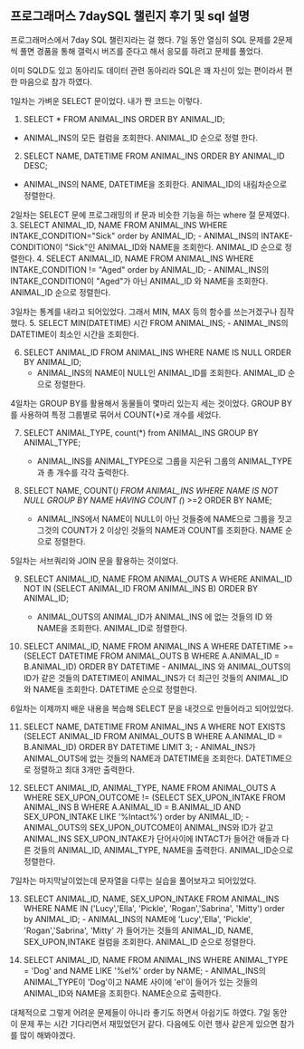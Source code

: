 ## 프로그래머스 7daySQL 챌린지 후기 및 sql 설명

프로그래머스에서 7day SQL 챌린지라는 걸 했다.
7일 동안 열심히 SQL 문제를 2문제씩 풀면
경품을 통해 갤럭시 버즈를 준다고 해서 응모를 하려고 문제를 풀었다.

이미 SQLD도 있고 동아리도 데이터 관련 동아리라 SQL은 꽤 자신이 있는 편이라서
편한 마음으로 참가 하였다.


1일차는 가벼운 SELECT 문이었다.
내가 짠 코드는 이렇다. 
 1. SELECT * FROM ANIMAL_INS ORDER BY ANIMAL_ID;
   - ANIMAL_INS의 모든 컬럼을 조회한다. ANIMAL_ID 순으로 정렬 한다.
 2. SELECT NAME, DATETIME FROM ANIMAL_INS ORDER BY ANIMAL_ID DESC;
   - ANIMAL_INS의 NAME, DATETIME을 조회한다. ANIMAL_ID의 내림차순으로 정렬한다.
   
2일차는 SELECT 문에 프로그래밍의 if 문과 비슷한 기능을 하는 where 절 문제였다.
 3. SELECT ANIMAL_ID, NAME FROM ANIMAL_INS WHERE INTAKE_CONDITION="Sick" order by ANIMAL_ID;
    - ANIMAL_INS의 INTAKE-CONDITION이 "Sick"인 ANIMAL_ID와 NAME을 조회한다. ANIMAL_ID 순으로 정렬한다.
 4. SELECT ANIMAL_ID, NAME FROM ANIMAL_INS WHERE INTAKE_CONDITION != "Aged" order by ANIMAL_ID;
    - ANIMAL_INS의 INTAKE_CONDITION이 "Aged"가 아닌 ANIMAL_ID 와 NAME을 조회한다. ANIMAL_ID 순으로 정렬한다.
 
3일차는 통계를 내라고 되어있었다. 그래서 MIN, MAX 등의 함수를 쓰는거겠구나 짐작했다.
 5. SELECT MIN(DATETIME) 시간 FROM ANIMAL_INS;
    - ANIMAL_INS의 DATETIME이 최소인 시간을 조회한다.

 6. SELECT ANIMAL_ID FROM ANIMAL_INS WHERE NAME IS NULL ORDER BY ANIMAL_ID;
    - ANIMAL_INS의 NAME이 NULL인 ANIMAL_ID를 조회한다. ANIMAL_ID 순으로 정렬한다.
    
4일차는 GROUP BY를 활용해서 동물들이 몇마리 있는지 세는 것이었다. GROUP BY를 사용하여 특정 그룹별로 묶어서 COUNT(*)로 개수를 세었다.

 7. SELECT ANIMAL_TYPE, count(*) from ANIMAL_INS GROUP BY ANIMAL_TYPE;
    - ANIMAL_INS를 ANIMAL_TYPE으로 그룹을 지은뒤 그룹의 ANIMAL_TYPE과 총 개수를 각각 출력한다.
    
 8. SELECT NAME, COUNT(*) FROM ANIMAL_INS WHERE NAME IS NOT NULL GROUP BY NAME HAVING COUNT (*) >=2  ORDER BY NAME;
    - ANIMAL_INS에서 NAME이 NULL이 아닌 것들중에 NAME으로 그룹을 짓고 그것의 COUNT가 2 이상인 것들의 NAME과 COUNT를 조회한다.
      NAME 순으로 정렬한다.
    
5일차는 서브쿼리와 JOIN 문을 활용하는 것이었다.
 
 9. SELECT ANIMAL_ID, NAME FROM ANIMAL_OUTS A WHERE ANIMAL_ID NOT IN (SELECT ANIMAL_ID FROM ANIMAL_INS B) ORDER BY ANIMAL_ID;
    - ANIMAL_OUTS의 ANIMAL_ID가 ANIMAL_INS 에 없는 것들의 ID 와 NAME을 조회한다. ANIMAL_ID로 정렬한다.
    
 10. SELECT ANIMAL_ID, NAME FROM ANIMAL_INS A WHERE DATETIME >= (SELECT DATETIME FROM ANIMAL_OUTS B WHERE A.ANIMAL_ID = B.ANIMAL_ID) ORDER BY DATETIME
    - ANIMAL_INS 와 ANIMAL_OUTS의 ID가 같은 것들의 DATETIME이 ANIMAL_INS가 더 최근인 것들의 ANIMAL_ID 와 NAME을 조회한다. DATETIME 순으로 정렬한다.

6일차는 이제까지 배운 내용을 복습해 SELECT 문을 내것으로 만들어라고 되어있었다.

 11. SELECT NAME, DATETIME FROM ANIMAL_INS A WHERE NOT EXISTS (SELECT ANIMAL_ID FROM ANIMAL_OUTS B WHERE A.ANIMAL_ID = B.ANIMAL_ID) ORDER BY DATETIME LIMIT 3;
    - ANIMAL_INS가 ANIMAL_OUTS에 없는 것들의 NAME과 DATETIME을 조회한다. DATETIME으로 정렬하고 최대 3개만 출력한다.
    
 12. SELECT ANIMAL_ID, ANIMAL_TYPE, NAME FROM ANIMAL_OUTS A WHERE SEX_UPON_OUTCOME != (SELECT SEX_UPON_INTAKE FROM ANIMAL_INS B WHERE A.ANIMAL_ID = B.ANIMAL_ID AND SEX_UPON_INTAKE LIKE '%Intact%') order by ANIMAL_ID;
    - ANIMAL_OUTS의 SEX_UPON_OUTCOME이 ANIMAL_INS와 ID가 같고 ANIMAL_INS SEX_UPON_INTAKE가 단어사이에 INTACT가 들어간 애들과  다른 것들의 ANIMAL_ID, ANIMAL_TYPE, NAME을 출력한다. ANIMAL_ID순으로 정렬한다.

7일차는 마지막날이었는데 문자열을 다루는 실습을 풀어보자고 되어있었다.

 13. SELECT ANIMAL_ID, NAME, SEX_UPON_INTAKE FROM ANIMAL_INS WHERE NAME IN ('Lucy','Ella', 'Pickle', 'Rogan','Sabrina', 'Mitty') order by ANIMAL_ID;
    - ANIMAL_INS의 NAME에 'Lucy','Ella', 'Pickle', 'Rogan','Sabrina', 'Mitty' 가 들어가는 것들의 ANIMAL_ID, NAME, SEX_UPON,INTAKE 컬럼을 조회한다. ANIMAL_ID 순으로 정렬한다.
    
 14. SELECT ANIMAL_ID, NAME FROM ANIMAL_INS WHERE ANIMAL_TYPE = 'Dog' and NAME LIKE '%el%' order by NAME;
    - ANIMAL_INS의 ANIMAL_TYPE이 'Dog'이고 NAME 사이에 'el'이 들어가 있는 것들의 ANIMAL_ID와 NAME을 조회한다. NAME순으로 출력한다.
    

대체적으로 그렇게 어려운 문제들이 아니라 좋기도 하면서 아쉽기도 하였다. 7일 동안 이 문제 푸는 시간 기다리면서 재밌었던거 같다.
다음에도 이런 행사 같은게 있으면 참가를 많이 해봐야겠다.
